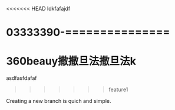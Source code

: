 <<<<<<< HEAD
ldkfafajdf





03333390-===============
=======
# 360beauy撒撒旦法撒旦法k


asdfasfdafaf
>>>>>>> feature1


Creating a new branch is quich and simple.
